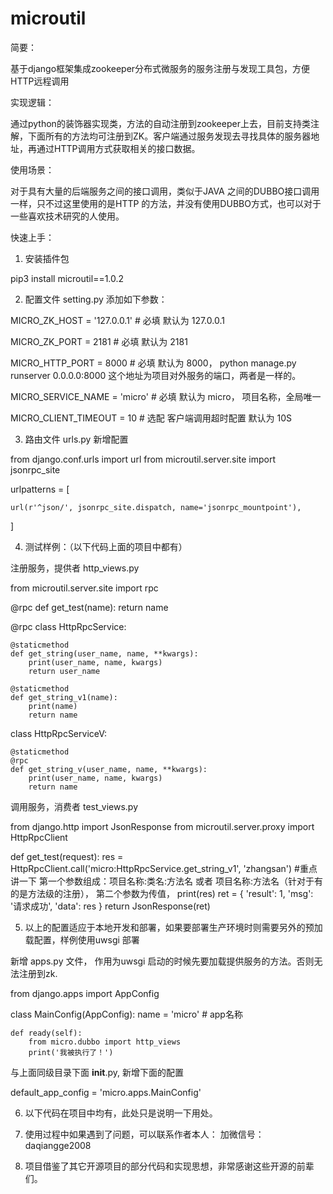 # microutil

简要：

基于django框架集成zookeeper分布式微服务的服务注册与发现工具包，方便HTTP远程调用


实现逻辑：

通过python的装饰器实现类，方法的自动注册到zookeeper上去，目前支持类注解，下面所有的方法均可注册到ZK。客户端通过服务发现去寻找具体的服务器地址，再通过HTTP调用方式获取相关的接口数据。


使用场景：

对于具有大量的后端服务之间的接口调用，类似于JAVA 之间的DUBBO接口调用一样，只不过这里使用的是HTTP 的方法，并没有使用DUBBO方式，也可以对于一些喜欢技术研究的人使用。


快速上手：


1. 安装插件包   

pip3 install microutil==1.0.2


2. 配置文件 setting.py 添加如下参数：

MICRO_ZK_HOST = '127.0.0.1'  # 必填  默认为 127.0.0.1

MICRO_ZK_PORT = 2181    # 必填 默认为 2181

MICRO_HTTP_PORT = 8000  # 必填  默认为 8000， python manage.py runserver 0.0.0.0:8000 这个地址为项目对外服务的端口，两者是一样的。

MICRO_SERVICE_NAME = 'micro'    # 必填 默认为 micro， 项目名称，全局唯一

MICRO_CLIENT_TIMEOUT = 10   # 选配 客户端调用超时配置 默认为 10S



3. 路由文件  urls.py 新增配置

from django.conf.urls import url
from microutil.server.site import jsonrpc_site

urlpatterns = [
    
    url(r'^json/', jsonrpc_site.dispatch, name='jsonrpc_mountpoint'),
]


4. 测试样例：（以下代码上面的项目中都有）

注册服务，提供者  http_views.py

from microutil.server.site import rpc


@rpc
def get_test(name):
    return name


@rpc
class HttpRpcService:

    @staticmethod
    def get_string(user_name, name, **kwargs):
        print(user_name, name, kwargs)
        return user_name

    @staticmethod
    def get_string_v1(name):
        print(name)
        return name


class HttpRpcServiceV:

    @staticmethod
    @rpc
    def get_string_v(user_name, name, **kwargs):
        print(user_name, name, kwargs)
        return name

调用服务，消费者  test_views.py


from django.http import JsonResponse
from microutil.server.proxy import HttpRpcClient

def get_test(request):
    res = HttpRpcClient.call('micro:HttpRpcService.get_string_v1', 'zhangsan')   #重点讲一下  第一个参数组成：项目名称:类名:方法名  或者 项目名称:方法名（针对于有的是方法级的注册）， 第二个参数为传值，
    print(res)
    ret = {
        'result': 1,
        'msg': '请求成功',
        'data': res
    }
    return JsonResponse(ret)
    
    
    
5. 以上的配置适应于本地开发和部署，如果要部署生产环境时则需要另外的预加载配置，样例使用uwsgi 部署

新增 apps.py 文件， 作用为uwsgi 启动的时候先要加载提供服务的方法。否则无法注册到zk.

from django.apps import AppConfig


class MainConfig(AppConfig):
    name = 'micro'  # app名称

    def ready(self):
        from micro.dubbo import http_views
        print('我被执行了！')

与上面同级目录下面 __init__.py, 新增下面的配置

default_app_config = 'micro.apps.MainConfig'


6. 以下代码在项目中均有，此处只是说明一下用处。


7. 使用过程中如果遇到了问题，可以联系作者本人：
加微信号：daqiangge2008


8. 项目借鉴了其它开源项目的部分代码和实现思想，非常感谢这些开源的前辈们。
